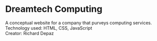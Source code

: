 # Dreamtech Computing
A conceptual website for a company that purveys computing services.
<br />
Technology used: HTML, CSS, JavaScript
<br />
Creator: Richard Depaz
